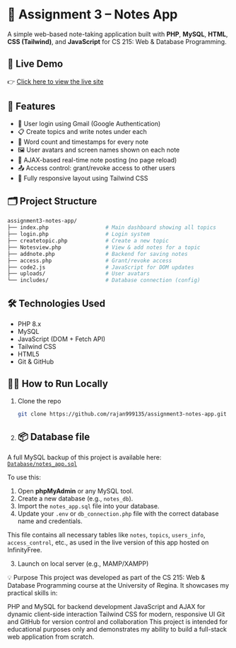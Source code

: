 # 📓 Assignment 3 – Notes App

A simple web-based note-taking application built with **PHP**, **MySQL**, **HTML**, **CSS (Tailwind)**, and **JavaScript** for CS 215: Web & Database Programming.

## 🚀 Live Demo
👉 [Click here to view the live site](https://rn.infinityfreeapp.com)

## 📂 Features

- 🔐 User login using Gmail (Google Authentication)
- 📋 Create topics and write notes under each
- 🧾 Word count and timestamps for every note
- 🖼️ User avatars and screen names shown on each note
- 🧠 AJAX-based real-time note posting (no page reload)
- 📤 Access control: grant/revoke access to other users
- 🎨 Fully responsive layout using Tailwind CSS

## 🗂️ Project Structure

```bash
assignment3-notes-app/
├── index.php                  # Main dashboard showing all topics
├── login.php                  # Login system
├── createtopic.php            # Create a new topic
├── Notesview.php              # View & add notes for a topic
├── addnote.php                # Backend for saving notes
├── access.php                 # Grant/revoke access
├── code2.js                   # JavaScript for DOM updates
├── uploads/                   # User avatars
└── includes/                  # Database connection (config)
````

## 🛠️ Technologies Used

* PHP 8.x
* MySQL
* JavaScript (DOM + Fetch API)
* Tailwind CSS
* HTML5
* Git & GitHub

## 🧑‍💻 How to Run Locally

1. Clone the repo

   ```bash
   git clone https://github.com/rajan999135/assignment3-notes-app.git
   ```

2. ## 📦 Database file 

A full MySQL backup of this project is available here: [`Database/notes_app.sql`](./Database/notes_app.sql)

To use this:
1. Open **phpMyAdmin** or any MySQL tool.
2. Create a new database (e.g., `notes_db`).
3. Import the `notes_app.sql` file into your database.
4. Update your `.env` or `db_connection.php` file with the correct database name and credentials.

This file contains all necessary tables like `notes`, `topics`, `users_info`, `access_control`, etc., as used in the live version of this app hosted on InfinityFree.


3. Launch on local server (e.g., MAMP/XAMPP)

💡 Purpose
This project was developed as part of the CS 215: Web & Database Programming course at the University of Regina.
It showcases my practical skills in:

PHP and MySQL for backend development
JavaScript and AJAX for dynamic client-side interaction
Tailwind CSS for modern, responsive UI
Git and GitHub for version control and collaboration
This project is intended for educational purposes only and demonstrates my ability to build a full-stack web application from scratch.
